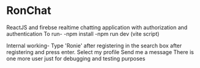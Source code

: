 # RonChat
  ReactJS and firebse realtime chatting application with authorization and authentication
  To run-
  -npm install
  -npm run dev (vite script)

  Internal working-
  Type 'Ronie' after registering in the search box after registering and press enter.
  Select my profile
  Send me a message
  There is one more user just for debugging and testing purposes

